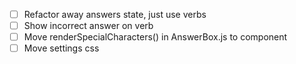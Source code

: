 - [ ] Refactor away answers state, just use verbs
- [ ] Show incorrect answer on verb
- [ ] Move renderSpecialCharacters() in AnswerBox.js to component
- [ ] Move settings css